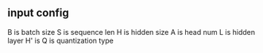 ## input config
B is batch size
S is sequence len
H is hidden size
A is head num
L is hidden layer
H' is 
Q is quantization type
